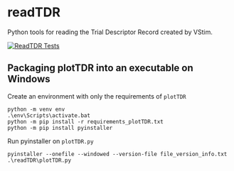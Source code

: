 # readTDR
Python tools for reading the Trial Descriptor Record created by VStim.

[![ReadTDR Tests](https://github.com/cog-neurophys-lab/readTDR/actions/workflows/python-package-conda.yml/badge.svg)](https://github.com/cog-neurophys-lab/readTDR/actions/workflows/python-package-conda.yml)


## Packaging plotTDR into an executable on Windows
Create an environment with only the requirements of `plotTDR`
```
python -m venv env
.\env\Scripts\activate.bat
python -m pip install -r requirements_plotTDR.txt
python -m pip install pyinstaller
```
Run pyinstaller on `plotTDR.py`
```
pyinstaller --onefile --windowed --version-file file_version_info.txt .\readTDR\plotTDR.py
```
